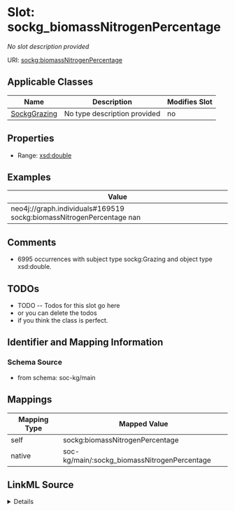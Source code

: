 

# Slot: sockg_biomassNitrogenPercentage


_No slot description provided_





URI: [sockg:biomassNitrogenPercentage](http://www.semanticweb.org/sockg/ontologies/2024/0/soil-carbon-ontology/biomassNitrogenPercentage)



<!-- no inheritance hierarchy -->





## Applicable Classes

| Name | Description | Modifies Slot |
| --- | --- | --- |
| [SockgGrazing](../classes/SockgGrazing.md) | No type description provided |  no  |







## Properties

* Range: [xsd:double](http://www.w3.org/2001/XMLSchema#double)






## Examples

| Value |
| --- |
| neo4j://graph.individuals#169519 sockg:biomassNitrogenPercentage nan |

## Comments

* 6995 occurrences with subject type sockg:Grazing and object type xsd:double.

## TODOs

* TODO -- Todos for this slot go here
* or you can delete the todos
* if you think the class is perfect.

## Identifier and Mapping Information







### Schema Source


* from schema: soc-kg/main




## Mappings

| Mapping Type | Mapped Value |
| ---  | ---  |
| self | sockg:biomassNitrogenPercentage |
| native | soc-kg/main/:sockg_biomassNitrogenPercentage |




## LinkML Source

<details>
```yaml
name: sockg_biomassNitrogenPercentage
description: No slot description provided
todos:
- TODO -- Todos for this slot go here
- or you can delete the todos
- if you think the class is perfect.
comments:
- 6995 occurrences with subject type sockg:Grazing and object type xsd:double.
examples:
- value: neo4j://graph.individuals#169519 sockg:biomassNitrogenPercentage nan
from_schema: soc-kg/main
rank: 1000
slot_uri: sockg:biomassNitrogenPercentage
alias: sockg_biomassNitrogenPercentage
domain_of:
- sockg_Grazing
range: double

```
</details>